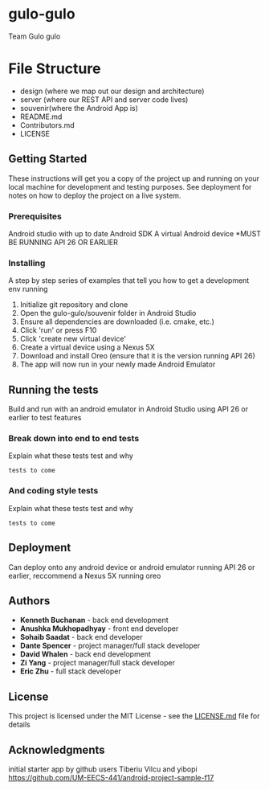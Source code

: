 # gulo-gulo
Team Gulo gulo

# File Structure
* design (where we map out our design and architecture)
* server (where our REST API and server code lives)
* souvenir(where the Android App is)
* README.md
* Contributors.md
* LICENSE

## Getting Started

These instructions will get you a copy of the project up and running on your local machine for development and testing purposes. See deployment for notes on how to deploy the project on a live system.

### Prerequisites

Android studio with up to date Android SDK
A virtual Android device *MUST BE RUNNING API 26 OR EARLIER

### Installing

A step by step series of examples that tell you how to get a development env running

1. Initialize git repository and clone
2. Open the gulo-gulo/souvenir folder in Android Studio
3. Ensure all dependencies are downloaded (i.e. cmake, etc.)
4. Click 'run' or press F10
5. Click 'create new virtual device'
6. Create a virtual device using a Nexus 5X
7. Download and install Oreo (ensure that it is the version running API 26)
8. The app will now run in your newly made Android Emulator

## Running the tests

Build and run with an android emulator in Android Studio using API 26 or earlier to test features

### Break down into end to end tests

Explain what these tests test and why
```
tests to come
```

### And coding style tests

Explain what these tests test and why

```
tests to come
```

## Deployment

Can deploy onto any android device or android emulator running API 26 or earlier, reccommend a Nexus 5X running oreo

## Authors

* **Kenneth Buchanan** - back end development
* **Anushka Mukhopadhyay** - front end developer
* **Sohaib Saadat** - back end developer
* **Dante Spencer** - project manager/full stack developer
* **David Whalen** - back end development
* **Zi Yang** - project manager/full stack developer
* **Eric Zhu** - full stack developer

## License

This project is licensed under the MIT License - see the [LICENSE.md](LICENSE.md) file for details

## Acknowledgments

initial starter app by github users Tiberiu Vilcu and yibopi https://github.com/UM-EECS-441/android-project-sample-f17
